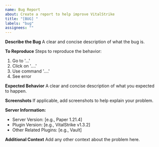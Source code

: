 ```yaml
---
name: Bug Report
about: Create a report to help improve VitalStrike
title: "[BUG] "
labels: "bug"
assignees: ""
---
```


**Describe the Bug**
A clear and concise description of what the bug is.

**To Reproduce**
Steps to reproduce the behavior:

1. Go to '...'
2. Click on '....'
3. Use command '....'
4. See error

**Expected Behavior**
A clear and concise description of what you expected to happen.

**Screenshots**
If applicable, add screenshots to help explain your problem.

**Server Information:**

- Server Version: [e.g., Paper 1.21.4]
- Plugin Version: [e.g., VitalStrike v1.3.2]
- Other Related Plugins: [e.g., Vault]

**Additional Context**
Add any other context about the problem here.
